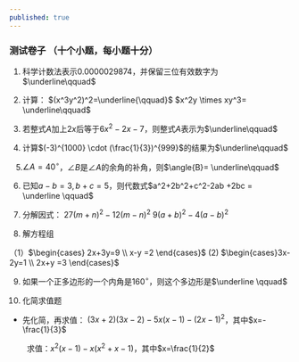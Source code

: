 ```yaml
---
published: true
---
```

### 测试卷子 （十个小题，每小题十分）

1. 科学计数法表示0.0000029874，并保留三位有效数字为$\underline\qquad$
  

2. 计算： $(x^3y^2)^2=\underline{\qquad}$ $x^2y \times xy^3= \underline\qquad$
  

3. 若整式$A$加上$2x$后等于$6x^2-2x-7$，则整式$A$表示为$\underline\qquad$
  

4. 计算$(-3)^{1000} \cdot (\frac{1}{3})^{999}$的结果为$\underline\qquad$
  

   5.$\angle A=40^\circ$，$\angle B$是$\angle A$的余角的补角，则$\angle{B}= \underline\qquad$

6. 已知$a-b = 3, b + c = 5$，则代数式$a^2+2b^2+c^2-2ab +2bc = \underline \qquad$
  

7. 分解因式： $27(m+n)^2 - 12(m-n)^2$ $9(a+b)^2 - 4(a-b)^2$
  

8. 解方程组
  
  （1）$\begin{cases} 2x+3y=9 \\ x-y =2 \end{cases}$ (2) $\begin{cases}3x-2y=1 \\ 2x+y =3 \end{cases}$
  

9. 如果一个正多边形的一个内角是$160^\circ$，则这个多边形是$\underline \qquad$
  

10. 化简求值题
  
  - 先化简，再求值： $(3x+2)(3x-2)-5x(x-1)-(2x-1)^2$，其中$x=-\frac{1}{3}$
    
  

        求值：$x^2(x-1) -x(x^2+x-1)$，其中$x=\frac{1}{2}$
